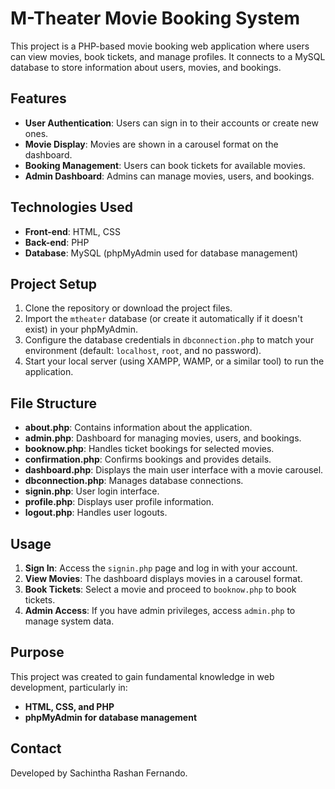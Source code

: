 
# M-Theater Movie Booking System

This project is a PHP-based movie booking web application where users can view movies, book tickets, and manage profiles. 
It connects to a MySQL database to store information about users, movies, and bookings.

## Features

- **User Authentication**: Users can sign in to their accounts or create new ones.
- **Movie Display**: Movies are shown in a carousel format on the dashboard.
- **Booking Management**: Users can book tickets for available movies.
- **Admin Dashboard**: Admins can manage movies, users, and bookings.

## Technologies Used

- **Front-end**: HTML, CSS
- **Back-end**: PHP
- **Database**: MySQL (phpMyAdmin used for database management)

## Project Setup

1. Clone the repository or download the project files.
2. Import the `mtheater` database (or create it automatically if it doesn't exist) in your phpMyAdmin.
3. Configure the database credentials in `dbconnection.php` to match your environment (default: `localhost`, `root`, and no password).
4. Start your local server (using XAMPP, WAMP, or a similar tool) to run the application.

## File Structure

- **about.php**: Contains information about the application.
- **admin.php**: Dashboard for managing movies, users, and bookings.
- **booknow.php**: Handles ticket bookings for selected movies.
- **confirmation.php**: Confirms bookings and provides details.
- **dashboard.php**: Displays the main user interface with a movie carousel.
- **dbconnection.php**: Manages database connections.
- **signin.php**: User login interface.
- **profile.php**: Displays user profile information.
- **logout.php**: Handles user logouts.

## Usage

1. **Sign In**: Access the `signin.php` page and log in with your account.
2. **View Movies**: The dashboard displays movies in a carousel format.
3. **Book Tickets**: Select a movie and proceed to `booknow.php` to book tickets.
4. **Admin Access**: If you have admin privileges, access `admin.php` to manage system data.

## Purpose

This project was created to gain fundamental knowledge in web development, particularly in:

- **HTML, CSS, and PHP**
- **phpMyAdmin for database management**

## Contact

Developed by Sachintha Rashan Fernando.
